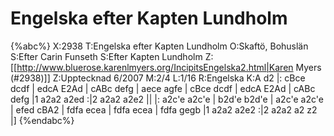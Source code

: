 # Engelska efter Kapten Lundholm

{%abc%}
X:2938
T:Engelska efter Kapten Lundholm
O:Skaftö, Bohuslän
S:Efter Carin Funseth
S:Efter Kapten Lundholm
Z:[[http://www.bluerose.karenlmyers.org/IncipitsEngelska2.html|Karen Myers (#2938)]]
Z:Upptecknad 6/2007
M:2/4
L:1/16
R:Engelska
K:A
d2 |: cBce dcdf | edcA E2Ad | cABc defg | aece agfe |
cBce dcdf | edcA E2Ad | cABc defg |1 a2a2 a2ed :|2 a2a2 a2e2 ||
|: a2c'e a2c'e | b2d'e b2d'e | a2c'e a2c'e | efed cBA2 | fdfa ecea |
fdfa ecea | fdfa gegb |1 a2a2 a2e2 :|2 a2a2 a2 z2 |]
{%endabc%}

